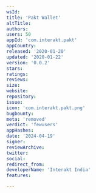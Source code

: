 ```yaml
---
wsId: 
title: 'Pakt Wallet'
altTitle: 
authors: 
users: 50
appId: 'com.interakt.pakt'
appCountry: 
released: '2020-01-20'
updated: '2020-01-22'
version: '0.0.2'
stars: 
ratings: 
reviews: 
size: 
website: 
repository: 
issue: 
icon: 'com.interakt.pakt.png'
bugbounty: 
meta: 'removed'
verdict: 'fewusers'
appHashes: 
date: '2024-04-19'
signer: 
reviewArchive: 
twitter: 
social: 
redirect_from: 
developerName: 'Interakt India'
features: 

---
```


